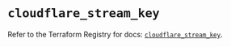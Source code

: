 # `cloudflare_stream_key`

Refer to the Terraform Registry for docs: [`cloudflare_stream_key`](https://registry.terraform.io/providers/cloudflare/cloudflare/5.10.1/docs/resources/stream_key).
